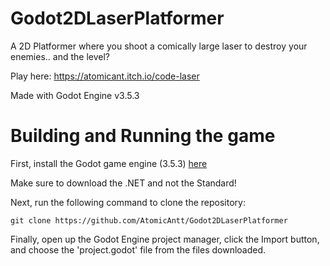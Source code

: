 # Godot2DLaserPlatformer
A 2D Platformer where you shoot a comically large laser to destroy your enemies.. and the level?

Play here: https://atomicant.itch.io/code-laser

Made with Godot Engine v3.5.3

# Building and Running the game

First, install the Godot game engine (3.5.3) [here](https://godotengine.org/download/archive/3.5.3-stable/)

Make sure to download the .NET and not the Standard!

Next, run the following command to clone the repository:
```
git clone https://github.com/AtomicAntt/Godot2DLaserPlatformer
```

Finally, open up the Godot Engine project manager, click the Import button, and choose the 'project.godot' file from the files downloaded.
